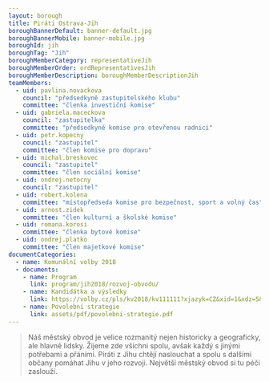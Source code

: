 ```yaml
---
layout: borough
title: Piráti Ostrava-Jih
boroughBannerDefault: banner-default.jpg
boroughBannerMobile: banner-mobile.jpg
boroughId: jih
boroughTag: "Jih"
boroughMemberCategory: representativeJih
boroughMemberOrder: ordRepresentativesJih
boroughMemberDescription: boroughMemberDescriptionJih
teamMembers:
  - uid: pavlina.novackova
    council: "předsedkyně zastupitelského klubu"
    committee: "členka investiční komise"
  - uid: gabriela.maceckova
    council: "zastupitelka"
    committee: "předsedkyně komise pro otevřenou radnici"
  - uid: petr.kopecny
    council: "zastupitel"
    committee: "člen komise pro dopravu"
  - uid: michal.breskovec
    council: "zastupitel"
    committee: "člen sociální komise"
  - uid: ondrej.netocny
    council: "zastupitel"
  - uid: robert.kolena
    committee: "místopředseda komise pro bezpečnost, sport a volný čas"
  - uid: arnost.zidek
    committee: "člen kulturní a školské komise"
  - uid: romana.korosi
    committee: "členka bytové komise"
  - uid: ondrej.platko
    committee: "člen majetkové komise"
documentCategories:
  - name: Komunální volby 2018
  - documents:
    - name: Program
      link: program/jih2018/rozvoj-obvodu/
    - name: Kandidátka a výsledky
      link: https://volby.cz/pls/kv2018/kv111111?xjazyk=CZ&xid=1&xdz=5&xnumnuts=8106&xobec=546135&xstrana=720&xstat=0&xvyber=0
    - name: Povolební strategie
      link: assets/pdf/povolebni-strategie.pdf
---
```


> Náš městský obvod je velice rozmanitý nejen historicky a geograficky, ale hlavně lidsky. Žijeme zde všichni spolu, avšak každý s jinými potřebami a přáními. Piráti z Jihu chtějí naslouchat a spolu s dalšími občany pomáhat Jihu v jeho rozvoji. Největší městský obvod si tu péči zaslouží.

<!-- <section class="o-section o-section--spaceBot">
  <div class="o-section-inner">
    <div class="o-section-block">
      <div class="c-BasicPage">
        <div class="c-BasicPage-content" style="margin: auto; max-width: 900px;">
          {% assign program = site.program | where: "campaignCategoryUid","jih2018" | sort: 'order' %}
          <div class="row small-up-3 medium-up-5 large-up-5">
            {% for item in program %}
              <div class="column column-block">
                <a href="{{ item.url | relative_url }}">
                  <img class="program-icon" src="{{ item.img | prepend: 'assets/img/' | relative_url }}" alt="{{item.shortTitle}}" />
                  <center>
                    <h6>{{item.shortTitle}}</h6>
                  </center>
                </a>
              </div>
            {% endfor %}
          </div>
        </div>
      </div>
    </div>
  </div>
</section>
-->
